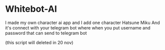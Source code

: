 # Whitebot-AI
I made my own character ai app and I add one character Hatsune Miku 
And it's connect with your telegram bot where when you put username and password that can send to telegram bot



(this script will deleted in 20 nov)
